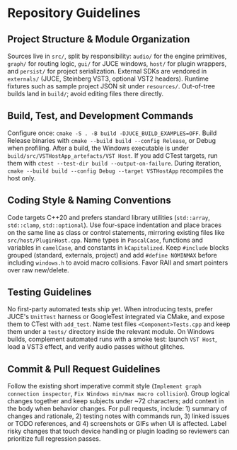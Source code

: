 # Repository Guidelines

## Project Structure & Module Organization
Sources live in `src/`, split by responsibility: `audio/` for the engine primitives, `graph/` for routing logic, `gui/` for JUCE windows, `host/` for plugin wrappers, and `persist/` for project serialization. External SDKs are vendored in `externals/` (JUCE, Steinberg VST3, optional VST2 headers). Runtime fixtures such as sample project JSON sit under `resources/`. Out-of-tree builds land in `build/`; avoid editing files there directly.

## Build, Test, and Development Commands
Configure once: `cmake -S . -B build -DJUCE_BUILD_EXAMPLES=OFF`. Build Release binaries with `cmake --build build --config Release`, or Debug when profiling. After a build, the Windows executable is under `build/src/VSTHostApp_artefacts/VST Host`. If you add CTest targets, run them with `ctest --test-dir build --output-on-failure`. During iteration, `cmake --build build --config Debug --target VSTHostApp` recompiles the host only.

## Coding Style & Naming Conventions
Code targets C++20 and prefers standard library utilities (`std::array`, `std::clamp`, `std::optional`). Use four-space indentation and place braces on the same line as class or control statements, mirroring existing files like `src/host/PluginHost.cpp`. Name types in `PascalCase`, functions and variables in `camelCase`, and constants in `kCapitalized`. Keep `#include` blocks grouped (standard, externals, project) and add `#define NOMINMAX` before including `windows.h` to avoid macro collisions. Favor RAII and smart pointers over raw new/delete.

## Testing Guidelines
No first-party automated tests ship yet. When introducing tests, prefer JUCE's `UnitTest` harness or GoogleTest integrated via CMake, and expose them to CTest with `add_test`. Name test files `<Component>Tests.cpp` and keep them under a `tests/` directory inside the relevant module. On Windows builds, complement automated runs with a smoke test: launch `VST Host`, load a VST3 effect, and verify audio passes without glitches.

## Commit & Pull Request Guidelines
Follow the existing short imperative commit style (`Implement graph connection inspector`, `Fix Windows min/max macro collision`). Group logical changes together and keep subjects under ~72 characters; add context in the body when behavior changes. For pull requests, include: 1) summary of changes and rationale, 2) testing notes with commands run, 3) linked issues or TODO references, and 4) screenshots or GIFs when UI is affected. Label risky changes that touch device handling or plugin loading so reviewers can prioritize full regression passes.

